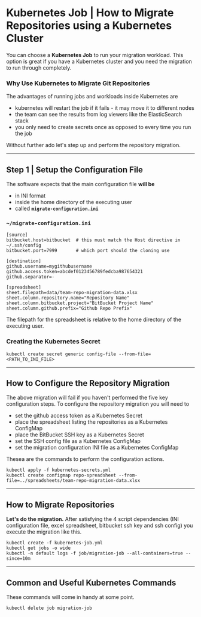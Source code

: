 
# Kubernetes Job | How to Migrate Repositories using a Kubernetes Cluster

You can choose a **Kubernetes Job** to run your migration workload. This option is great if you have a Kubernetes cluster and you need the migration to run through completely.

### Why Use Kubernetes to Migrate Git Repositories

The advantages of running jobs and workloads inside Kubernetes are

- kubernetes will restart the job if it fails - it may move it to different nodes
- the team can see the results from log viewers like the ElasticSearch stack
- you only need to create secrets once as opposed to every time you run the job


Without further ado let's step up and perform the repository migration.


---


## Step 1 | Setup the Configuration File

The software expects that the main configuration file **will be**
- in INI format
- inside the home directory of the executing user
- called **`migrate-configuration.ini`**

### `~/migrate-configuration.ini`

```
[source]
bitbucket.host=bitbucket  # this must match the Host directive in ~/.ssh/config
bitbucket.port=7999       # which port should the cloning use

[destination]
github.username=mygithubusername
github.access.token=abcdef0123456789fedcba987654321
github.separator=-

[spreadsheet]
sheet.filepath=data/team-repo-migration-data.xlsx
sheet.column.repository.name="Repository Name"
sheet.column.bitbucket.project="BitBucket Project Name"
sheet.column.github.prefix="Github Repo Prefix"
```

The filepath for the spreadsheet is relative to the home directory of the executing user.

### Creating the Kubernetes Secret

```
kubectl create secret generic config-file --from-file=<PATH_TO_INI_FILE>
```
---


## How to Configure the Repository Migration

The above migration will fail if you haven't performed the five key configuration steps.
To configure the repository migration you will need to

- set the github access token as a Kubernetes Secret
- place the spreadsheet listing the repositories as a Kubernetes ConfigMap
- place the BitBucket SSH key as a Kubernetes Secret
- set the SSH config file as a Kubernetes ConfigMap
- set the migration configuration INI file as a Kubernetes ConfigMap

Thesea are the commands to perform the configuration actions.

```
kubectl apply -f kubernetes-secrets.yml 
kubectl create configmap repo-spreadsheet --from-file=../spreadsheets/team-repo-migration-data.xlsx
```


---


## How to Migrate Repositories

**Let's do the migration.** After satisfying the 4 script dependencies (INI configuration file, excel spreadsheet, bitbucket ssh key and ssh config) you execute the migration like this.

```
kubectl create -f kubernetes-job.yml
kubectl get jobs -o wide
kubectl -n default logs -f job/migration-job --all-containers=true --since=10m
```


---


## Common and Useful Kubernetes Commands

These commands will come in handy at some point.

```
kubectl delete job migration-job
```

